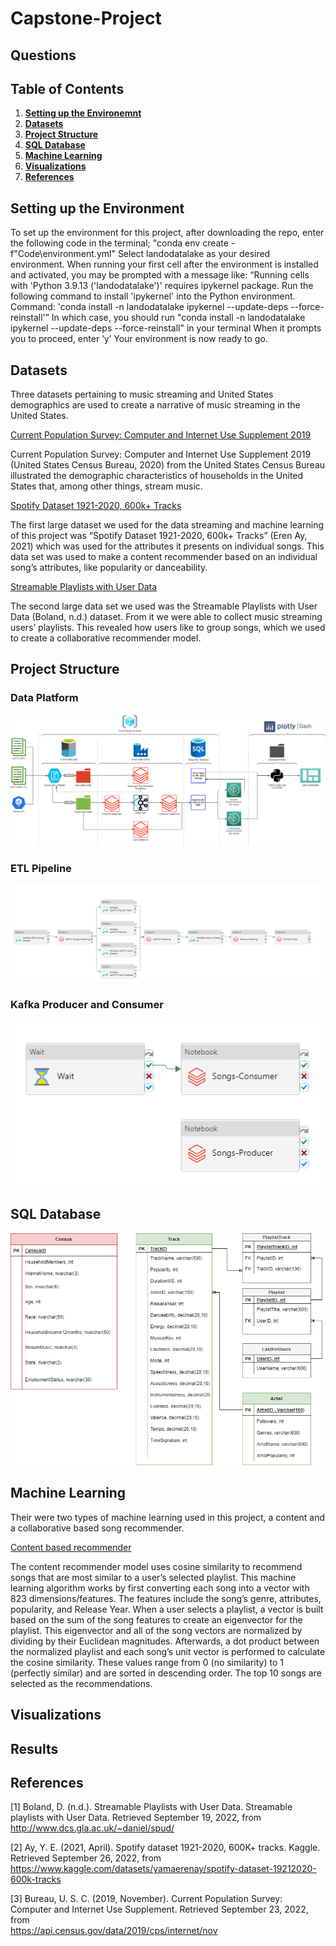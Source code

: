 # Capstone-Project

## Questions

## Table of Contents
1. **[Setting up the Environemnt](#env)**
2. **[Datasets](#datasets)**
3. **[Project Structure](#structure)**
4. **[SQL Database](#sql)**
5. **[Machine Learning](#learning)**
6. **[Visualizations](#Visuals)**
7. **[References](#references)**


<a name="env"></a>
## Setting up the Environment

To set up the environment for this project, after downloading the repo, enter the following code in the terminal; "conda env create -f"Code\environment.yml"
Select landodatalake as your desired environment.
When running your first cell after the environment is installed and activated, you may be prompted with a message like:
“Running cells with 'Python 3.9.13 ('landodatalake')' requires ipykernel package.
Run the following command to install 'ipykernel' into the Python environment. 
Command: 'conda install -n landodatalake ipykernel --update-deps --force-reinstall'”
In which case, you should run "conda install -n landodatalake ipykernel --update-deps --force-reinstall" in your terminal
When it prompts you to proceed, enter ‘y’
Your environment is now ready to go.

<a name="datasets"></a>
## Datasets

Three datasets pertaining to music streaming and United States demographics are used to create a narrative of music streaming in the United States.

<ins>Current Population Survey: Computer and Internet Use Supplement 2019</ins>

Current Population Survey: Computer and Internet Use Supplement 2019 (United States Census Bureau, 2020) from the United States Census Bureau illustrated the demographic characteristics of households in the United States that, among other things, stream music. 

<ins>Spotify Dataset 1921-2020, 600k+ Tracks</ins>

The first large dataset we used for the data streaming and machine learning of this project was “Spotify Dataset 1921-2020, 600k+ Tracks” (Eren Ay, 2021) which was used for the attributes it presents on individual songs. This data set was used to make a content recommender based on an individual song’s attributes, like popularity or danceability. 

<ins>Streamable Playlists with User Data</ins>

The second large data set we used was the Streamable Playlists with User Data (Boland, n.d.)  dataset. From it we were able to collect music streaming users’ playlists. This revealed how users like to group songs, which we used to create a collaborative recommender model. 


<a name="structure"></a>
## Project Structure
### Data Platform
![Owner](https://github.com/EduardStalmakov/Capstone-Project/blob/main/ProjectSpecifications/DataPlaformDiagram.png)
### ETL Pipeline
![Owner](https://github.com/EduardStalmakov/Capstone-Project/blob/main/ProjectSpecifications/ETL-Pipeline.PNG)
### Kafka Producer and Consumer
![Owner](https://github.com/EduardStalmakov/Capstone-Project/blob/main/ProjectSpecifications/Kafka-Producer-Consumer.PNG)

<a name="sql"></a>
## SQL Database
![SQL-Data](https://github.com/EduardStalmakov/Capstone-Project/blob/main/ERD.png)
<a name="learning"></a>
## Machine Learning
Their were two types of machine learning used in this project, a content and a collaborative based song recommender. 

<ins>Content based recommender</ins>

The content recommender model uses cosine similarity to recommend songs that are most similar to a user’s selected playlist. This machine learning algorithm works by first converting each song into a vector with 823 dimensions/features. The features include the song’s genre, attributes, popularity, and Release Year. When a user selects a playlist, a vector is built based on the sum of the song features to create an eigenvector for the playlist. This eigenvector and all of the song vectors are normalized by dividing by their Euclidean magnitudes. Afterwards, a dot product between the normalized playlist and each song’s unit vector is performed to calculate the cosine similarity. These values range from 0 (no similarity) to 1 (perfectly similar) and are sorted in descending order. The top 10 songs are selected as the recommendations. 


<a name="Visuals"></a>
## Visualizations

<a name="results"></a>
## Results

<a name="references"></a>
## References
[1] Boland, D. (n.d.). Streamable Playlists with User Data. Streamable playlists with User Data.
        Retrieved September 19, 2022, from http://www.dcs.gla.ac.uk/~daniel/spud/
        
[2] Ay, Y. E. (2021, April). Spotify dataset 1921-2020, 600K+ tracks. Kaggle. Retrieved September 26,
        2022, from https://www.kaggle.com/datasets/yamaerenay/spotify-dataset-19212020-600k-tracks 
        
[3] Bureau, U. S. C. (2019, November). Current Population Survey: Computer and Internet Use Supplement. Retrieved September 23, 2022, from  
        https://api.census.gov/data/2019/cps/internet/nov
